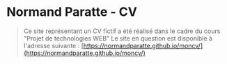 # Normand Paratte - CV
> Ce site représentant un CV fictif a été réalisé dans le cadre du cours "Projet de technologies WEB"
> Le site en question est disponible à l'adresse suivante : [https://normandparatte.github.io/moncv/](https://normandparatte.github.io/moncv/)